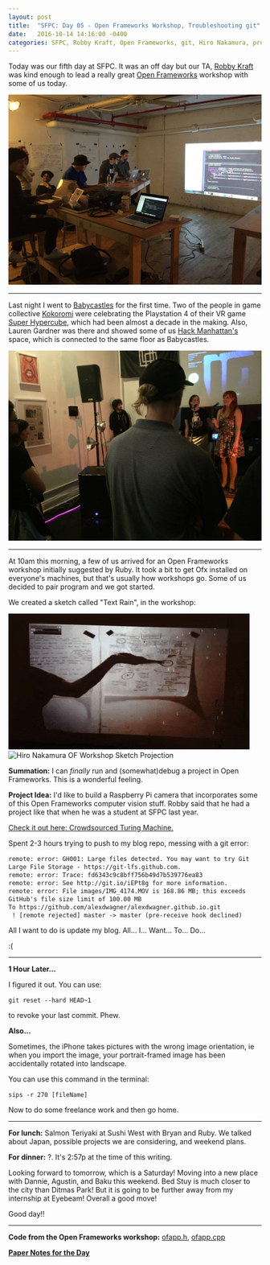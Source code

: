 ```yaml
---
layout: post
title:  "SFPC: Day 05 - Open Frameworks Workshop, Troubleshooting git"
date:   2016-10-14 14:16:00 -0400
categories: SFPC, Robby Kraft, Open Frameworks, git, Hiro Nakamura, project idea, command line, rotate image, EXIF
---
```


Today was our fifth day at SFPC. It was an off day but our TA, [Robby Kraft](www.robbykraft.com) was kind enough to lead a really great [Open Frameworks](http://openframeworks.cc/) workshop with some of us today.

![Impromptu Open Frameworks workshop at SFPC](/images/IMG_4215.JPG)

------

Last night I went to [Babycastles](http://www.babycastles.com/) for the first time. Two of the people in game collective [Kokoromi](https://www.google.com/url?sa=t&rct=j&q=&esrc=s&source=web&cd=2&cad=rja&uact=8&ved=0ahUKEwiYgu6Jp9vPAhUGPT4KHaxLDnMQ6F4IJDAB&url=https%3A%2F%2Ftwitter.com%2FKOKOROMI%3Fref_src%3Dtwsrc%255Egoogle%257Ctwcamp%255Eserp%257Ctwgr%255Eauthor&usg=AFQjCNGFmpMOmdmV9y91YzScBoO5HzW-SQ&sig2=b1h_KTJWfsQYtWda5Db2RQ) were celebrating the Playstation 4 of their VR game [Super Hypercube](http://superhypercube.com/), which had been almost a decade in the making. Also, Lauren Gardner was there and showed some of us [Hack Manhattan's](https://www.google.com/url?sa=t&rct=j&q=&esrc=s&source=web&cd=1&cad=rja&uact=8&ved=0ahUKEwi4pezDp9vPAhXGHD4KHWMuDGwQFggdMAA&url=https%3A%2F%2Fhackmanhattan.com%2F&usg=AFQjCNE30eUdtwCuasTeucARJxU2lajsWQ&sig2=eNnGAVJAdF2CwN4eNOM3aA&bvm=bv.135974163,d.cWw) space, which is connected to the same floor as Babycastles.

![Image from Babycastles.](/images/IMG_4202.JPG)

--------

At 10am this morning, a few of us arrived for an Open Frameworks workshop initially suggested by Ruby. It took a bit to get Ofx installed on everyone's machines, but that's usually how workshops go. Some of us decided to pair program and we got started.

We created a sketch called "Text Rain", in the workshop:

![Robby Kraft's OF Workshop Sketch Projection Example](/images/textRain_robby.gif)
![Hiro Nakamura OF Workshop Sketch Projection](/images/textRain_hiro.gif)

**Summation:** I can *finally* run and (somewhat)debug a project in Open Frameworks. This is a wonderful feeling.

**Project Idea:** I'd like to build a Raspberry Pi camera that incorporates some of this Open Frameworks computer vision stuff. Robby said that he had a project like that when he was a student at SFPC last year.

[Check it out here: Crowdsourced Turing Machine.](https://vimeo.com/146826524)

Spent 2-3 hours trying to push to my blog repo, messing with a git error:

    remote: error: GH001: Large files detected. You may want to try Git Large File Storage - https://git-lfs.github.com.
    remote: error: Trace: fd6343c9c8bff756b49d7b539776ea83
    remote: error: See http://git.io/iEPt8g for more information.
    remote: error: File images/IMG_4174.MOV is 168.86 MB; this exceeds GitHub's file size limit of 100.00 MB
    To https://github.com/alexdwagner/alexdwagner.github.io.git
     ! [remote rejected] master -> master (pre-receive hook declined)

All I want to do is update my blog. All... I... Want... To... Do...

:(

--------

**1 Hour Later...**

I figured it out. You can use:

    git reset --hard HEAD~1

to revoke your last commit. Phew.

**Also...**

Sometimes, the iPhone takes pictures with the wrong image orientation, ie when you import the image, your portrait-framed image has been accidentally rotated into landscape.

You can use this command in the terminal:

    sips -r 270 [fileName]

Now to do some freelance work and then go home.

---

**For lunch:** Salmon Teriyaki at Sushi West with Bryan and Ruby. We talked about Japan, possible projects we are considering, and weekend plans.

**For dinner:** ?. It's 2:57p at the time of this writing.

Looking forward to tomorrow, which is a Saturday! Moving into a new place with Dannie, Agustin, and Baku this weekend. Bed Stuy is much closer to the city than Ditmas Park! But it is going to be further away from my internship at Eyebeam! Overall a good move!

Good day!!

------
**Code from the Open Frameworks workshop:** [ofapp.h](http://pastebin.com/qbXSqCuK), [ofapp.cpp](http://pastebin.com/LMz2rQHb)

**[Paper Notes for the Day](https://www.dropbox.com/s/tjhlhoe6938u7a4/IMG_4221.JPG?dl=0)**
